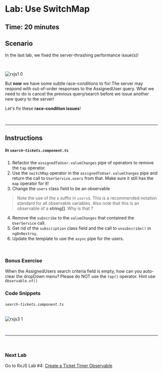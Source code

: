 # Lab: Use SwitchMap

## Time: 20 minutes

## Scenario

In the last lab, we fixed the server-thrashing performance issue(s)!

<br/>

![rxjs1 0](https://user-images.githubusercontent.com/210413/47622033-f1855c80-dacd-11e8-9ec0-1d26a90b3456.jpg)

But **now** we have some subtle race-conditions to fix!  The server may respond with out-of-order responses to the AssignedUser query. What we need to do is cancel the previous query/search before we issue another new query to the server!

Let's fix these **race-condition issues**!

<br/>

----

## Instructions

##### In `search-tickets.component.ts`


1. Refactor the `assignedToUser.valueChanges` pipe of operators to remove the `tap` operator.
2. Use the `switchMap` operator in the `assignedToUser.valueChanges` pipe and return the call to `UserService.users` from that. Make sure it still has the `map` operator for it!
3. Change the `users` class field to be an observable
  >  Note the use of the `$` suffix in `users$`. This is a recommended notation standard for all observable variables. Also note that this is an observable of a **string[]**. Why is that ?
4. Remove the `subscribe` to the `valueChanges` that contained the `UserService` call.
5. Get rid of the `subscription` class field and the call to `unsubscribe()` in `ngOnDestroy`.
6. Update the template to use the `async` pipe for the users.

<br/>

### Bonus Exercise

When the AssignedUsers search criteria field is empty, how can you auto-clear the dropDown menu? Please do NOT use the `tap()` operator. Hint use `Observable.of()`

### Code Snippets

###### `search-tickets.component.ts`

![rxjs3 1](https://user-images.githubusercontent.com/210413/47622584-b5092f00-dad4-11e8-8482-2edf7ee16987.jpg)




<br/>

----

<br/>

### Next Lab

Go to RxJS Lab #4: [Create a Ticket Timer Observable](lab-4.md)
